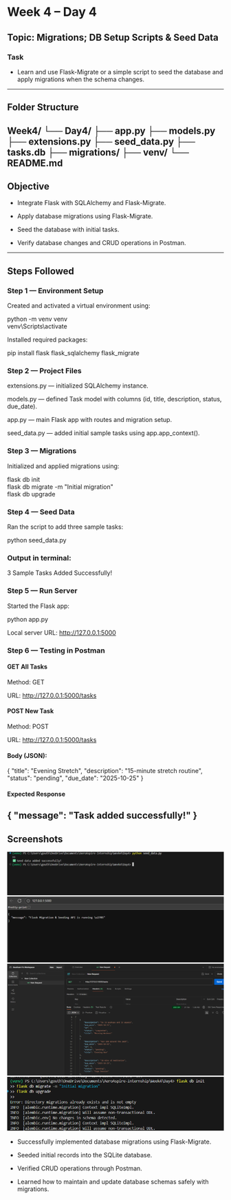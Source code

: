 # Week 4 – Day 4
## Topic: Migrations; DB Setup Scripts & Seed Data

### Task

- Learn and use Flask-Migrate or a simple script to seed the database and apply migrations when the schema changes.

---

## Folder Structure
Week4/
└── Day4/
    ├── app.py
    ├── models.py
    ├── extensions.py
    ├── seed_data.py
    ├── tasks.db
    ├── migrations/
    ├── venv/
    └── README.md
---

## Objective

- Integrate Flask with SQLAlchemy and Flask-Migrate.

- Apply database migrations using Flask-Migrate.

- Seed the database with initial tasks.

- Verify database changes and CRUD operations in Postman.

---

## Steps Followed
### Step 1 — Environment Setup

Created and activated a virtual environment using:

python -m venv venv  
venv\Scripts\activate


Installed required packages:

pip install flask flask_sqlalchemy flask_migrate

### Step 2 — Project Files

extensions.py — initialized SQLAlchemy instance.

models.py — defined Task model with columns (id, title, description, status, due_date).

app.py — main Flask app with routes and migration setup.

seed_data.py — added initial sample tasks using app.app_context().

### Step 3 — Migrations

Initialized and applied migrations using:

flask db init  
flask db migrate -m "Initial migration"  
flask db upgrade

### Step 4 — Seed Data

Ran the script to add three sample tasks:

python seed_data.py


### Output in terminal:

 3 Sample Tasks Added Successfully!

### Step 5 — Run Server

Started the Flask app:

python app.py


Local server URL: http://127.0.0.1:5000

### Step 6 — Testing in Postman
#### GET All Tasks

Method: GET

URL: http://127.0.0.1:5000/tasks

#### POST New Task

Method: POST

URL: http://127.0.0.1:5000/tasks

#### Body (JSON):

{
  "title": "Evening Stretch",
  "description": "15-minute stretch routine",
  "status": "pending",
  "due_date": "2025-10-25"
}

#### Expected Response
{
  "message": "Task added successfully!"
}
---

## Screenshots
![Scrennshot](./Images/w4d4a.PNG)
![Scrennshot](./Images/w4d4b.PNG)
![Scrennshot](./Images/w4d4c.PNG)
![Scrennshot](./Images/w4d4d.PNG)




 - Successfully implemented database migrations using Flask-Migrate.

 - Seeded initial records into the SQLite database.

 - Verified CRUD operations through Postman.

 - Learned how to maintain and update database schemas safely with migrations.
